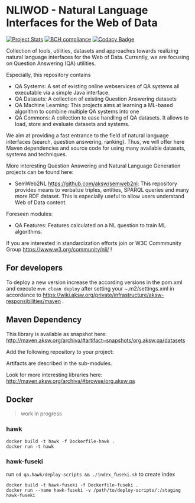 # NLIWOD - Natural Language Interfaces for the Web of Data
[![Project Stats](https://www.openhub.net/p/NLIWOD/widgets/project_thin_badge.gif)](https://www.openhub.net/p/NLIWOD)
[![BCH compliance](https://bettercodehub.com/edge/badge/AKSW/NLIWOD)](https://bettercodehub.com/)
[![Codacy Badge](https://api.codacy.com/project/badge/Grade/d20dadb8431c4b93befabff1c5858127)](https://www.codacy.com/app/lukasbluebaumb94/NLIWOD?utm_source=github.com&amp;utm_medium=referral&amp;utm_content=dice-group/NLIWOD&amp;utm_campaign=Badge_Grade)

Collection of tools, utilities, datasets and approaches towards realizing natural language interfaces for the Web of Data. Currently, we are focusing on Question Answering (QA) utilities.

Especially, this repository contains 
* QA Systems: A set of existing online webservices of QA systems all executable via a simple Java interface.
* QA Datasets: A collection of existing Question Answering datasets
* QA Machine Learning: This projects aims at learning a ML-based algorithm to combine multiple QA systems into one
* QA Commons: A collection to ease handling of QA datasets. It allows to load, store and evaluate datasets and systems. 

We aim at providing a fast entrance to the field of natural language interfaces (search, question answering, ranking). Thus, we will offer here Maven dependencies and source code for using many available datasets, systems and techniques. 

More interesting Question Answering and Natural Language Generation projects can be found here:
* SemWeb2NL https://github.com/aksw/semweb2nl: This repository provides means to verbalize triples, entities, SPARQL queries and many more RDF dataset. This is especially useful to allow users understand Web of Data content.

Foreseen modules:
* QA Features: Features calculated on a NL question to train ML algorithms.

If you are interested in standardization efforts join or W3C Commmunity Group https://www.w3.org/community/nli/ !

## For developers
To deploy a new version increase the according versions in the pom.xml and execute ```mvn clean deploy``` after setting your ~.m2/settings.xml in accordance to https://wiki.aksw.org/private/infrastructure/aksw-responsibilities/maven .

## Maven Dependency
This library is available as snapshot here: http://maven.aksw.org/archiva/#artifact~snapshots/org.aksw.qa/datasets

Add the following repository to your project:

Artifacts are described in the sub-modules.

Look for more interesting libraries here: http://maven.aksw.org/archiva/#browse/org.aksw.qa 

## Docker
> work in progress
### hawk
    docker build -t hawk -f Dockerfile-hawk .
    docker run -t hawk

### hawk-fuseki
run `cd qa.hawk/deploy-scripts && ./index_fuseki.sh` to create index

    docker build -t hawk-fuseki -f Dockerfile-fuseki .
    docker run --name hawk-fuseki -v /path/to/deploy-scripts/:/staging hawk-fuseki




